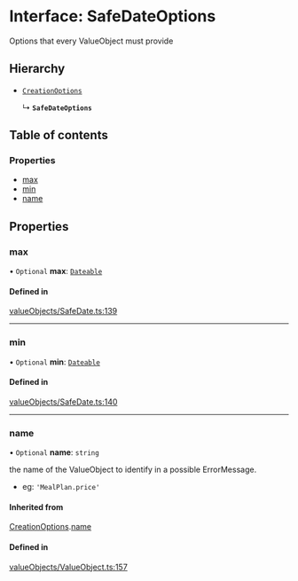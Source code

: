 # Interface: SafeDateOptions

Options that every ValueObject must provide

## Hierarchy

- [`CreationOptions`](../wiki/CreationOptions)

  ↳ **`SafeDateOptions`**

## Table of contents

### Properties

- [max](../wiki/SafeDateOptions#max)
- [min](../wiki/SafeDateOptions#min)
- [name](../wiki/SafeDateOptions#name)

## Properties

### max

• `Optional` **max**: [`Dateable`](../wiki/Exports#dateable)

#### Defined in

[valueObjects/SafeDate.ts:139](https://github.com/pcprinz/DDD-basics/blob/f16da81/src/valueObjects/SafeDate.ts#L139)

___

### min

• `Optional` **min**: [`Dateable`](../wiki/Exports#dateable)

#### Defined in

[valueObjects/SafeDate.ts:140](https://github.com/pcprinz/DDD-basics/blob/f16da81/src/valueObjects/SafeDate.ts#L140)

___

### name

• `Optional` **name**: `string`

the name of the ValueObject to identify in a possible ErrorMessage.
- eg: `'MealPlan.price'`

#### Inherited from

[CreationOptions](../wiki/CreationOptions).[name](../wiki/CreationOptions#name)

#### Defined in

[valueObjects/ValueObject.ts:157](https://github.com/pcprinz/DDD-basics/blob/f16da81/src/valueObjects/ValueObject.ts#L157)
